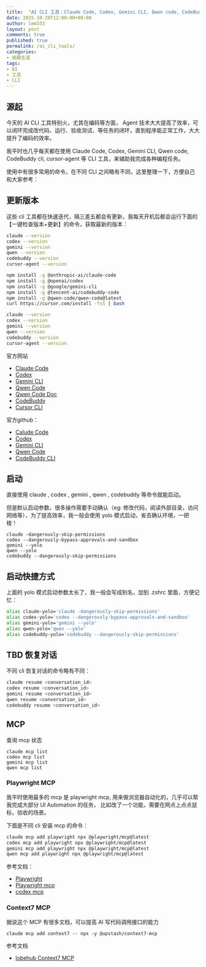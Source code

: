```yaml
---
title:  "AI CLI 工具：Claude Code, Codex, Gemini CLI, Qwen code, CodeBuddy cli, cursor-agent 我的常用命令"
date: 2025-10-20T12:00:00+08:00
author: lmm333
layout: post
comments: true
published: true
permalink: /ai_cli_tools/
categories:
- 挨踢生涯
tags:
- AI
- 工具
- CLI
---
```


## 源起

今天的 AI CLI 工具特别火，尤其在编码等方面， Agent 技术大大提高了效率，可以闭环完成改代码、运行、验收测试、等任务的闭环，直到程序能正常工作，大大提升了编码的效率。

我平时也几乎每天都在使用 Claude Code, Codex, Gemini CLI, Qwen code, CodeBuddy cli, cursor-agent 等 CLI 工具，来辅助我完成各种编程任务。

使用中有很多常用的命令，在不同 CLI 之间略有不同，这里整理一下，方便自己和大家参考：

## 更新版本

这些 cli 工具都在快速迭代，隔三差五都会有更新，我每天开机后都会运行下面的【一键检查版本+更新】的命令，获取最新的版本：

```sh
claude --version
codex --version
gemini --version
qwen --version
codebuddy --version
cursor-agent --version

npm install -g @anthropic-ai/claude-code
npm install -g @openai/codex
npm install -g @google/gemini-cli
npm install -g @tencent-ai/codebuddy-code 
npm install -g @qwen-code/qwen-code@latest
curl https://cursor.com/install -fsS | bash

claude --version
codex --version
gemini --version
qwen --version
codebuddy --version
cursor-agent --version
```

官方网站
- [Claude Code](https://www.claude.com/product/claude-code)
- [Codex](https://openai.com/zh-Hans-CN/codex/)
- [Gemini CLI](https://cloud.google.com/gemini/docs/codeassist/gemini-cli)
- [Qwen Code](https://qwenlm.github.io/qwen-code-docs/)
- [Qwen Code Doc](https://qwenlm.github.io/qwen-code-docs/zh/)
- [CodeBuddy](https://www.codebuddy.ai/)
- [Cursor CLI](https://cursor.com/cn/cli)

官方github：
- [Calude Code](https://github.com/anthropics/claude-code)
- [Codex](https://github.com/openai/codex/ )
- [Gemini CLI](https://github.com/google-gemini/gemini-cli)
- [Qwen Code](https://github.com/QwenLM/qwen-code)
- [CodeBuddy CLI](https://mp.weixin.qq.com/s/twmCoGDSr7Sv6UxQUBvRmg)

## 启动
直接使用 claude , codex , gemini , qwen , codebuddy 等命令就能启动。

但是默认启动参数，很多操作需要手动确认（eg: 修改代码，阅读外部目录，访问网络等），为了提高效率，我一般会使用 yolo 模式启动，省去确认环境，一把梭！

```shell
claude -dangerously-skip-permissions
codex --dangerously-bypass-approvals-and-sandbox 
gemini --yolo
qwen --yolo
codebuddy --dangerously-skip-permissions
```

## 启动快捷方式
上面的  yolo 模式启动参数太长了，我一般会写成别名，加到 .zshrc 里面，方便记忆：

```sh
alias claude-yolo='claude -dangerously-skip-permissions'
alias codex-yolo='codex --dangerously-bypass-approvals-and-sandbox'
alias gemini-yolo='gemini --yolo'
alias qwen-yolo='qwen --yolo'
alias codebuddy-yolo='codebuddy --dangerously-skip-permissions'
```


## TBD 恢复对话

不同 cli 恢复对话的命令略有不同：

```sh
claude resume <conversation_id>
codex resume <conversation_id>
gemini resume <conversation_id>
qwen resume <conversation_id>
codebuddy resume <conversation_id>
```


## MCP

查询 mcp 状态
```shell
claude mcp list
codex mcp list
gemini mcp list
qwen mcp list
```

### Playwright MCP
我平时使用最多的 mcp 是  playwright mcp, 用来做浏览器自动化的，几乎可以帮我完成大部分 UI Automation 的任务， 比如改了一个功能，需要在网点上点点鼠标，验收的场景。

下面是不同 cli 安装 mcp 的命令：

```sh
claude mcp add playwright npx @playwright/mcp@latest
codex mcp add playwright npx @playwright/mcp@latest
gemini mcp add playwright npx @playwright/mcp@latest
qwen mcp add playwright npx @playwright/mcp@latest
```

参考文档：
- [Playwright](https://playwright.dev/)
- [Playwright mcp](http://github.com/microsoft/playwright-mcp)
- [codex mcp](https://github.com/openai/codex/blob/main/docs/config.md#mcp_servers )

### Context7 MCP
据说这个 MCP 有很多文档，可以提高 AI 写代码调用接口的能力

```shell
claude mcp add context7 -- npx -y @upstash/context7-mcp
```

参考文档
- [lobehub Context7 MCP](https://lobehub.com/zh/mcp/upstash-context7)
